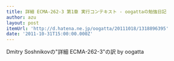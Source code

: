 ```yaml
---
title: 詳細 ECMA-262-3 第1章 実行コンテキスト - oogattaの勉強日記
author: azu
layout: post
itemUrl: 'http://d.hatena.ne.jp/oogatta/20111018/1318896395'
date: '2011-10-31T15:00:00.000Z'
---
```

Dmitry Soshnikovの"詳細 ECMA-262-3"の訳 by oogatta
